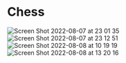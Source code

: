 # Chess
![Screen Shot 2022-08-07 at 23 01 35](https://user-images.githubusercontent.com/49976559/183364258-f42fa7c5-d960-4c0b-a1f8-2fcf67e1dd51.png)
![Screen Shot 2022-08-07 at 23 12 51](https://user-images.githubusercontent.com/49976559/183364352-02d559ff-87a7-4c7d-b49c-fc0becb1d175.png)
![Screen Shot 2022-08-08 at 10 19 19](https://user-images.githubusercontent.com/49976559/183364384-d3a90ecf-aa79-425b-88d1-e60154145ca2.png)
![Screen Shot 2022-08-08 at 13 20 16](https://user-images.githubusercontent.com/49976559/183364422-8237e5e3-4db3-4946-8bf4-0fd94976a6b9.png)

